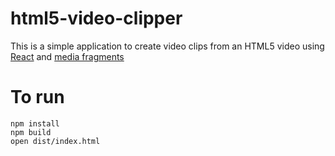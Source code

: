 # html5-video-clipper

This is a simple application to create video clips from an HTML5 video using [React](https://facebook.github.io/react/) and [media fragments](https://www.sitepoint.com/html5-video-fragments-captions-dynamic-thumbnails/)

# To run

```
npm install
npm build
open dist/index.html
```
